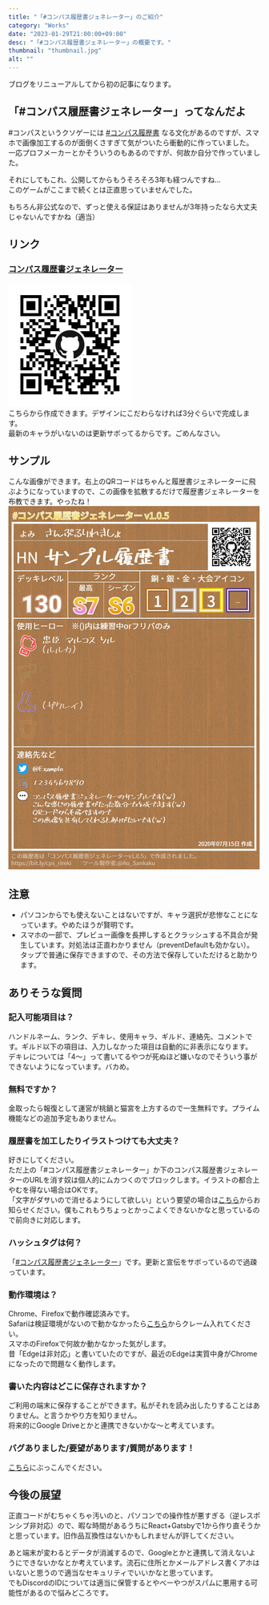 ```yaml
---
title: "「#コンパス履歴書ジェネレーター」のご紹介"
category: "Works"
date: "2023-01-29T21:00:00+09:00"
desc: "「#コンパス履歴書ジェネレーター」の概要です。"
thumbnail: "thumbnail.jpg"
alt: ""
---
```


ブログをリニューアルしてから初の記事になります。  

## 「#コンパス履歴書ジェネレーター」ってなんだよ
#コンパスというクソゲーには [#コンパス履歴書](https://twitter.com/search?q=%23%E3%82%B3%E3%83%B3%E3%83%91%E3%82%B9%E5%B1%A5%E6%AD%B4%E6%9B%B8&src=typed_query) なる文化があるのですが、スマホで画像加工するのが面倒くさすぎて気がついたら衝動的に作っていました。  
一応プロフメーカーとかそういうのもあるのですが、何故か自分で作っていました。  

それにしてもこれ、公開してからもうそろそろ3年も経つんですね…  
このゲームがここまで続くとは正直思っていませんでした。

もちろん非公式なので、ずっと使える保証はありませんが3年持ったなら大丈夫じゃないんですかね（適当）

## リンク
### [コンパス履歴書ジェネレーター](https://aosankaku.github.io/cps_resume/)
![コンパス履歴書ジェネレーターQRコード](cps_rireki_qr_github.png)  
こちらから作成できます。デザインにこだわらなければ3分ぐらいで完成します。  
最新のキャラがいないのは更新サボってるからです。ごめんなさい。

## サンプル
こんな画像ができます。右上のQRコードはちゃんと履歴書ジェネレーターに飛ぶようになっていますので、この画像を拡散するだけで履歴書ジェネレーターを布教できます。やったね！
![sampleimage](sample.jpg)

## 注意
* パソコンからでも使えないことはないですが、キャラ選択が悲惨なことになっています。やめたほうが賢明です。  
* スマホの一部で、プレビュー画像を長押しするとクラッシュする不具合が発生しています。対処法は正直わかりません（preventDefaultも効かない）。タップで普通に保存できますので、その方法で保存していただけると助かります。

## ありそうな質問
### 記入可能項目は？
ハンドルネーム、ランク、デキレ、使用キャラ、ギルド、連絡先、コメントです。ギルド以下の項目は、入力しなかった項目は自動的に非表示になります。  
デキレについては「4～」って書いてるやつが死ぬほど嫌いなのでそういう事ができないようになっています。バカめ。
### 無料ですか？
金取ったら報復として運営が桃鍋と猫宮を上方するので一生無料です。プライム機能などの追加予定もありません。
### 履歴書を加工したりイラストつけても大丈夫？
好きにしてください。  
ただ上の「#コンパス履歴書ジェネレーター」か下のコンパス履歴書ジェネレーターのURLを消す奴は個人的にムカつくのでブロックします。イラストの都合上やむを得ない場合はOKです。  
「文字がダサいので消せるようにして欲しい」という要望の場合は[こちら][inquiry]からお知らせください。僕もこれもうちょっとかっこよくできないかなと思っているので前向きに対応します。
### ハッシュタグは何？
「[#コンパス履歴書ジェネレーター](https://twitter.com/search?q=%23%E3%82%B3%E3%83%B3%E3%83%91%E3%82%B9%E5%B1%A5%E6%AD%B4%E6%9B%B8%E3%82%B8%E3%82%A7%E3%83%8D%E3%83%AC%E3%83%BC%E3%82%BF%E3%83%BC&src=typed_query)」です。更新と宣伝をサボっているので過疎っています。
### 動作環境は？
Chrome、Firefoxで動作確認済みです。  
Safariは検証環境がないので動かなかったら[こちら][inquiry]からクレーム入れてください。  
スマホのFirefoxで何故か動かなかった気がします。  
昔「Edgeは非対応」と書いていたのですが、最近のEdgeは実質中身がChromeになったので問題なく動作します。
### 書いた内容はどこに保存されますか？
ご利用の端末に保存することができます。私がそれを読み出したりすることはありません。と言うかやり方を知りません。  
将来的にGoogle Driveとかと連携できないかな～と考えています。
### バグありました/要望があります/質問があります！
[こちら][inquiry]にぶっこんでください。


## 今後の展望
正直コードがむちゃくちゃ汚いのと、パソコンでの操作性が悪すぎる（逆レスポンシブ非対応）ので、暇な時間があるうちにReact+Gatsbyで1から作り直そうかと思っています。旧作品互換性はないかもしれませんが許してください。

あと端末が変わるとデータが消滅するので、Googleとかと連携して消えないようにできないかなとか考えています。流石に住所とかメールアドレス書くアホはいないと思うので適当なセキュリティでいいかなと思っています。  
でもDiscordのIDについては適当に保管するとやべーやつがスパムに悪用する可能性があるので悩みどころです。


[inquiry]: https://docs.google.com/forms/d/e/1FAIpQLSeXJZaiPBeYG2raNjZS-NbXX1gWkgYF_R7pdVQNDCVfYWHSjA/viewform
